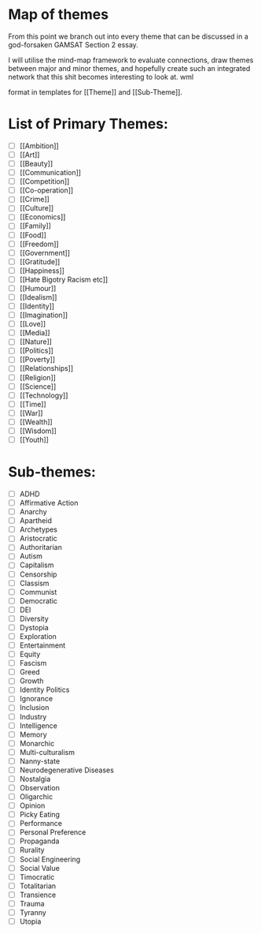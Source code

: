 # Map of themes

From this point we branch out into every theme that can be discussed in a god-forsaken GAMSAT Section 2 essay. 

I will utilise the mind-map framework to evaluate connections, draw themes between major and minor themes, and hopefully create such an integrated network that this shit becomes interesting to look at. wml

format in templates for [[Theme]] and [[Sub-Theme]].

# List of Primary Themes:

- [ ] [[Ambition]]
- [ ] [[Art]]
- [ ] [[Beauty]]
- [ ] [[Communication]]
- [ ] [[Competition]]
- [ ] [[Co-operation]]
- [ ] [[Crime]]
- [ ] [[Culture]]
- [ ] [[Economics]]
- [ ] [[Family]]
- [ ] [[Food]]
- [ ] [[Freedom]]
- [ ] [[Government]]
- [ ] [[Gratitude]]
- [ ] [[Happiness]]
- [ ] [[Hate Bigotry Racism etc]]
- [ ] [[Humour]]
- [ ] [[Idealism]]
- [ ] [[Identity]]
- [ ] [[Imagination]]
- [ ] [[Love]]
- [ ] [[Media]]
- [ ] [[Nature]]
- [ ] [[Politics]]
- [ ] [[Poverty]]
- [ ] [[Relationships]]
- [ ] [[Religion]]
- [ ] [[Science]]
- [ ] [[Technology]]
- [ ] [[Time]]
- [ ] [[War]]
- [ ] [[Wealth]]
- [ ] [[Wisdom]]
- [ ] [[Youth]]

# Sub-themes:

- [ ] ADHD
- [ ] Affirmative Action
- [ ] Anarchy
- [ ] Apartheid
- [ ] Archetypes
- [ ] Aristocratic
- [ ] Authoritarian
- [ ] Autism
- [ ] Capitalism
- [ ] Censorship
- [ ] Classism
- [ ] Communist
- [ ] Democratic
- [ ] DEI
- [ ] Diversity
- [ ] Dystopia
- [ ] Exploration
- [ ] Entertainment
- [ ] Equity
- [ ] Fascism
- [ ] Greed
- [ ] Growth
- [ ] Identity Politics
- [ ] Ignorance
- [ ] Inclusion
- [ ] Industry
- [ ] Intelligence
- [ ] Memory
- [ ] Monarchic
- [ ] Multi-culturalism
- [ ] Nanny-state
- [ ] Neurodegenerative Diseases
- [ ] Nostalgia
- [ ] Observation
- [ ] Oligarchic
- [ ] Opinion
- [ ] Picky Eating
- [ ] Performance
- [ ] Personal Preference
- [ ] Propaganda
- [ ] Rurality
- [ ] Social Engineering
- [ ] Social Value
- [ ] Timocratic
- [ ] Totalitarian
- [ ] Transience
- [ ] Trauma
- [ ] Tyranny
- [ ] Utopia
